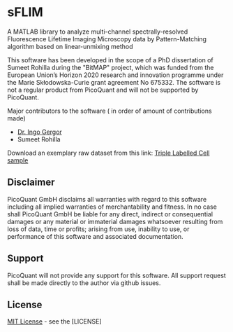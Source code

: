 # sFLIM
A MATLAB library to analyze multi-channel spectrally-resolved Fluorescence Lifetime Imaging Microscopy data by Pattern-Matching algorithm based on linear-unmixing method

This software has been developed in the scope of a PhD dissertation of Sumeet Rohilla during the "BitMAP" project, which was funded from the European  Union’s Horizon  2020  research  and  innovation  programme  under  the  Marie  Skłodowska-Curie  grant agreement No 675332. The software is not a regular product from PicoQuant and will not be supported by PicoQuant.

Major contributors to the software ( in order of amount of contributions made)
- [Dr. Ingo Gergor](https://www.uni-goettingen.de/de/dr.+ingo+gregor/513986.html)
- Sumeet Rohilla

Download an exemplary raw dataset from this link: [Triple Labelled Cell sample](https://www.picoquant.com/dl_software/sFLIM/sFLIM_data.zip)
## Disclaimer

PicoQuant GmbH disclaims all warranties with regard to this software including all implied warranties of merchantability and fitness. In no case shall PicoQuant GmbH be liable for any direct, indirect or consequential damages or any material or immaterial damages whatsoever resulting from loss of data, time or profits; arising from use, inability to use, or performance of this software and associated documentation.

## Support
PicoQuant will not provide any support for this software. All support request shall be made directly to the author via github issues.

## License
[MIT License](http://opensource.org/licenses/MIT) - see the [LICENSE]
